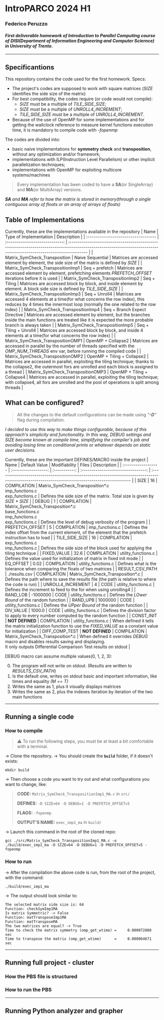 # IntroPARCO 2024 H1

### Federico Peruzzo

#### _First deliverable homework of Introduction to Parallel Computing course of DISI(Department of Information Engineering and Computer Sciernce) in University of Trento._

---

## Specificantions

This repository contains the code used for the first homework.
Specs:
- The project's codes are supposed to work with square matrices (*SIZE* identifies the side size of the matrix)
- For best compatibility, the codes require (or code would not compile):
  - *SIZE* must be a multiple of *TILE_SIDE_SIZE*;
  - *SIZE* must be a multiple of *UNROLL4_INCREMENT*;
  - *TILE_SIDE_SIZE* must be a multiple of *UNROLL4_INCREMENT*.
- Because of the use of OpenMP for some implementations and for getting the wallclock reference to measure kernel functions execution time, it is mandatory to compile code with *\-fopenmp*

The codes are divided into:
- basic naive implementations for **symmetry check** and **transposition**, without any optimization and/or framework;
- implementations with ILP(Instruction Level Parallelism) or other implicit parallelization techniques;
- implementations with OpenMP for exploiting multicore systems/machines

> Every implementation has been coded to have a **SA**(or SingleArray) and **MA**(or MultiArray) versions.

_**SA** and **MA** refer to how the matrix is stored in memory(through a single contiguous array of floats or an array of arrays of floats)_

## Table of Implementations

Currently, these are the implementations available in the repository
| Name                                 | Type of Implementation          | Description                                                                                                                                                            |
| :----------------------------------- | :-----------------------------: | :--------------------------------------------------------------------------------------------------------------------------------------------------------------------- |
| Matrix_SymCheck_Transposition        | Naive Sequential                | Matrices are accessed element by element, the side size of the matrix is defined by *SIZE*                                                                             |
| Matrix_SymCheck_TranspositionImp1    | Seq + prefetch                  | Matrices are accessed element by element, prefetching elements *PREFETCH_OFFSET* iterations before it is used                                                          |
| Matrix_SymCheck_TranspositionImp2    | Seq + Tiling                    | Matrices are accessed block by block, and inside element by element. A block side size is defined by *TILE_SIDE_SIZE*                                                  |
| Matrix_SymCheck_TranspositionImp3    | Seq + Unroll4                   | Matrices are accessed 4 elements at a time(for what concerns the row index), this reduces by 4 times the innermost loop (normally the one related to the row index)    |
| Matrix_SymCheck_TranspositionImp4    | Seq + Branch Expect Directive   | Matrices are accessed element by element, but the branches inside the main functions are treated like it is expected the more probable branch is always taken          |
| Matrix_SymCheck_TranspositionImp5    | Seq + Tiling + Unroll4          | Matrices are accessed block by block, and inside 4 elements at a time(for what concerns the row index)                                                                 |
| Matrix_SymCheck_TranspositionOMP1    | OpenMP + Collapse2              | Matrices are accessed in parallel by the number of threads specified with the *OMP_NUM_THREADS* env var, before running the compiled code                              |
| Matrix_SymCheck_TranspositionOMP2    | OpenMP + Tiling + Collapse2     | Matrices are accessed in parallel, exploiting the tiling technique; thanks to the collapse2, the outermost fors are unrolled and each block is assigned to a thread    |
| Matrix_SymCheck_TranspositionOMP3    | OpenMP + Tiling + Collapse4     | Matrices are accessed in parallel, exploiting the tiling technique; with collapse4, all fors are unrolled and the pool of operations is split among threads            |

## What can be configured?

> All the changes to the default configurations can be made using *"**\-D**"* flag during compilation.

_I decided to use this way to make things configurable, because of this approach's simplicity and functionality._
_In this way, *DEBUG* settings and *SIZE* become known at compile time, simplifying the compiler's job and avoiding losing time on conditional prints or whatever depends on static user decisions._

Currently, these are the important DEFINES/MACRO inside the project
| Name                | Default&nbsp;Value   | Modifiability | Files                                      | Description                                                                                                                                 |
| :------------------ | :------------------: | :-----------: | :---------------------------------: | :------------------------------------------------------------------------------------------------------------------------------------------------- |
| SIZE                | 16                   | COMPILATION   | Matrix_SymCheck_Transposition\*.c<br>imp_functions.c<br>exp_functions.c | Defines the side size of the matrix. Total size is given by _SIZE \* SIZE_                                     |
| DEBUG               | 1                    | COMPILATION   | Matrix_SymCheck_Transposition\*.c<br>base_functions.c<br>imp_functions.c<br>exp_functions.c | Defines the level of debug verbosity of the program                                        |
| PREFETCH_OFFSET     | 5                    | COMPILATION   | imp_functions.c                     | Defines the index offset from the current element, of the element that the prefetch instruction has to load                                        |
| TILE_SIDE_SIZE      | 16                   | COMPILATION   | exp_functions.c<br>imp_functions.c  | Defines the side size of the block used for applying the tiling technique                                                                          |
| FIXED_VALUE         | 32.6                 | COMPILATION   | utility_functions.c                 | Defines the value used for initialization of matrix in fixed init mode                                                                             |
| EQ_OFFSET           | 0.02                 | COMPILATION   | utility_functions.c                 | Defines what is the tolerance when comparing the floats of two matrices                                                                            |
| RESULT_CSV_PATH     | ./results.csv        | COMPILATION   | Matrix_SymCheck_Transposition\*.c   | Defines the path where to save the results file (the path is relative to where the code is run)                                                    |
| UNROLL4_INCREMENT   | 4                    | CODE          | utility_functions.c                 | Defines the increment to feed to the for when using unrolling4                                                                                     |
| RAND_LOB            | -1000000             | CODE          | utility_functions.c                 | Defines the *LOwer Bound* of the random function                                                                                                   |
| RAND_UPB            | 1000000              | CODE          | utility_functions.c                 | Defines the *UPper Bound* of the random function                                                                                                   |
| DIV_VALUE           | 1000.0               | CODE          | utility_functions.c                 | Defines the division factor to apply to every number computed by the random function                                                               |
| CONST_INIT          | **NOT DEFINED**      | COMPILATION   | utility_functions.c                 | When defined it tells the matrix initialization function to use the *FIXED_VALUE* as a constant value for initialization                           |
| DIFF_COMP_TEST      | **NOT DEFINED**      | COMPILATION   | Matrix_SymCheck_Transposition\*.c   | When defined it overrides *DEBUG* macro and disables results saving and displaying.<br>It only outputs Differential Comparison Test results on stdout |

DEBUG macro can assume multiple values(0, 1, 2, 3):

0. The program will not write on stdout. (Results are written to *RESULTS_CSV_PATH*)
1. Is the default one, writes on stdout basic and important information, like times and equality _(M == T)_
2. Writes the same as 1, plus it visually displays matrices
3. Writes the same as 2, plus the indexes iteration by iteration of the two main functions

---

## Running a single code

### How to compile

> ⚠️ To run the following steps, you must be at least a bit comfortable with a terminal.

-> Clone the repository.
-> You should create the **`build`** folder, if it doesn't exists:
```
mkdir build
```
-> Then choose a code you want to try out and what configurations you want to change, like:
>**CODE:** `Matrix_SymCheck_TranspositionImp1_MA.c` in `src/`
>
>**DEFINES:** `-D SIZE=64 -D DEBUG=1 -D PREFETCH_OFFSET=5`
>
>**FLAGS:** `-fopenmp`
>
>**OUTPUT'S NAME:** `exec_imp1_ma` in `build/`
>

-> Launch this command in the root of the cloned repo:
```
gcc ./src/Matrix_SymCheck_TranspositionImp1_MA.c -o ./build/exec_imp1_ma -D SIZE=64 -D DEBUG=1 -D PREFETCH_OFFSET=5 -fopenmp
```

### How to run
-> After the compilation the above code is run, from the root of the project, with the command:
```
./build/exec_imp1_ma
```
-> The output should look similar to:
```
The selected matrix side size is: 64
Function: checkSymImp1MA
Is matrix Symmetric? -> False
Function: matTransposeImp1MA
Function: matTransposeMA
The two matrices are equal? -> True
Time to check the matrix symmetry (omp_get_wtime) =     0.000072880 sec
Time to transpose the matrix (omp_get_wtime)      =     0.000064671 sec
```

---

## Running full project - cluster

### How the PBS file is structured

### How to run the PBS

---

## Running Python analyzer and grapher
